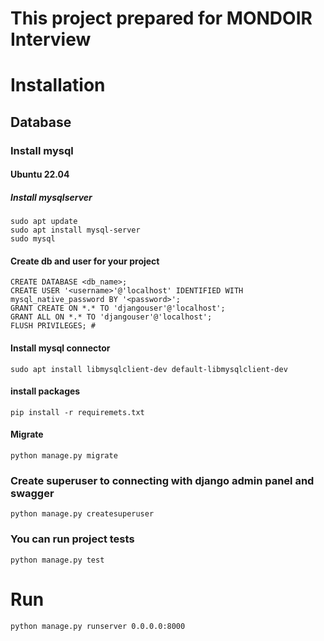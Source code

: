 # This project prepared for MONDOIR Interview

# Installation
## Database
### Install mysql
#### Ubuntu 22.04
##### Install mysqlserver
```
sudo apt update
sudo apt install mysql-server
sudo mysql
```
#### Create db and user for your project
```
CREATE DATABASE <db_name>;
CREATE USER '<username>'@'localhost' IDENTIFIED WITH mysql_native_password BY '<password>';
GRANT CREATE ON *.* TO 'djangouser'@'localhost';
GRANT ALL ON *.* TO 'djangouser'@'localhost';
FLUSH PRIVILEGES; #
```
#### Install mysql connector
```
sudo apt install libmysqlclient-dev default-libmysqlclient-dev
```

#### install packages
```commandline
pip install -r requiremets.txt
```

#### Migrate
```
python manage.py migrate
```

### Create superuser to connecting with django admin panel and swagger
```commandline
python manage.py createsuperuser
```

### You can run project tests
```commandline
python manage.py test
```

# Run
```commandline
python manage.py runserver 0.0.0.0:8000
```